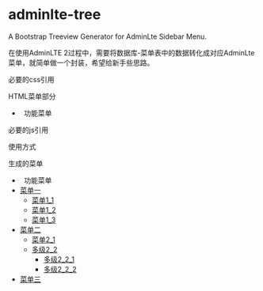 # adminlte-tree
A Bootstrap Treeview Generator for AdminLte Sidebar Menu.

在使用AdminLTE 2过程中，需要将数据库-菜单表中的数据转化成对应AdminLte菜单，就简单做一个封装，希望给新手些思路。

必要的css引用
<link href="css/bootstrap-3.3.7.min.css" rel="stylesheet" />
<link href="css/font-awesome.min.css" rel="stylesheet">
<link href="css/ionicons.min.css" rel="stylesheet">
<link href="css/AdminLTE.min.css" rel="stylesheet" />

HTML菜单部分
<aside class="main-sidebar">
  <section class="sidebar">
    <ul class="sidebar-menu" data-widget="tree">
      <li class="header"><i class="fa fa-list"></i>&nbsp;&nbsp;功能菜单</li>
    </ul>
  </section>
</aside>

必要的js引用
<script src="js/jquery3.min.js"></script>
<script src="js/bootstrap-3.3.7.min.js"></script>
<script src="js/adminlte.min.js"></script>
<script src="js/adminlte-menu.js"></script>

使用方式
<script>
    var $menu = $('ul.sidebar-menu');
    $menu.initMenu({
      data : [ {
        menuId : 1,
        parentId : 0,
        menuName : "菜单一",
        href : "1.html",
        icon : "fa-500px"
      },
        {
          menuId : 2,
          parentId : 0,
          menuName : "菜单二",
          href : "2.html",
          icon : "fa-amazon"
        },
        {
          menuId : 3,
          parentId : 0,
          menuName : "菜单三",
          href : "3.html",
          icon : "fa-balance-scale"
        },
        {
          menuId : 4,
          parentId : 1,
          menuName : "菜单1_1",
          href : "1_1.html",
          icon : "fa-battery-0"
        },
        {
          menuId : 5,
          parentId : 1,
          menuName : "菜单1_2",
          href : "1_2.html",
          icon : "fa-battery-0"
        },
        {
          menuId : 6,
          parentId : 1,
          menuName : "菜单1_3",
          href : "1_3.html",
          icon : "fa-battery-0"
        },
        {
          menuId : 7,
          parentId : 2,
          menuName : "菜单2_1",
          href : "2_1.html",
          icon : "fa-object-ungroup"
        },
        {
          menuId : 8,
          parentId : 2,
          menuName : "多级2_2",
          href : "2_2.html",
          icon : "fa-adjust"
        },
        {
          menuId : 9,
          parentId : 8,
          menuName : "多级2_2_1",
          href : "2_2_1.html",
          icon : "fa-adjust"
        },
        {
          menuId : 10,
          parentId : 8,
          menuName : "多级2_2_2",
          href : "2_2_2.html",
          icon : "fa-adjust"
        } ]
    });
</script>

生成的菜单
<ul class="sidebar-menu tree" data-widget="tree">
  <li class="header"><i class="fa fa-list"></i>&nbsp;&nbsp;功能菜单</li>
  <li class="treeview menu-open"><a href="1.html"><i class="fa fa-500px"></i> <span>菜单一</span> <span class="pull-right-container"> <i class="fa fa-angle-left pull-right"></i></span></a>
    <ul class="treeview-menu" style="display: block;">
      <li><a href="1_1.html"><i class="fa fa-battery-0"></i> 菜单1_1</a></li>
      <li><a href="1_2.html"><i class="fa fa-battery-0"></i> 菜单1_2</a></li>
      <li><a href="1_3.html"><i class="fa fa-battery-0"></i> 菜单1_3</a></li>
    </ul></li>
  <li class="treeview"><a href="2.html"><i class="fa fa-amazon"></i> <span>菜单二</span> <span class="pull-right-container"> <i class="fa fa-angle-left pull-right"></i></span></a>
    <ul class="treeview-menu">
      <li><a href="2_1.html"><i class="fa fa-object-ungroup"></i> 菜单2_1</a></li>
      <li class="treeview"><a href="2_2.html"><i class="fa fa-adjust"></i> <span>多级2_2</span> <span class="pull-right-container"> <i class="fa fa-angle-left pull-right"></i></span></a>
        <ul class="treeview-menu">
          <li><a href="2_2_1.html"><i class="fa fa-adjust"></i> 多级2_2_1</a></li>
          <li><a href="2_2_2.html"><i class="fa fa-adjust"></i> 多级2_2_2</a></li>
        </ul>
      </li>
    </ul>
  </li>
  <li><a href="3.html"><i class="fa fa-balance-scale"></i> 菜单三</a></li>
</ul>
